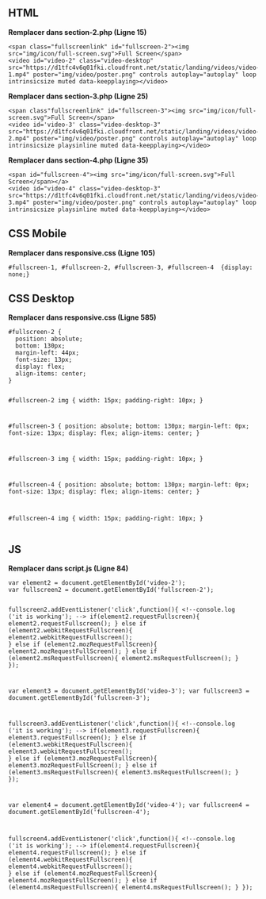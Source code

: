 <!DOCTYPE html>
<html>

<head>
  <meta charset="utf-8">
  <meta name="viewport" content="width=device-width, initial-scale=1.0">
  <title>Welcome file</title>
  <link rel="stylesheet" href="https://stackedit.io/style.css" />
</head>

<body class="stackedit">
  <div class="stackedit__html"><h2 id="html">HTML</h2>
<p><strong>Remplacer dans section-2.php (Ligne 15)</strong></p>
<pre><code>&lt;span class="fullscreenlink" id="fullscreen-2"&gt;&lt;img src="img/icon/full-screen.svg"&gt;Full Screen&lt;/span&gt;
&lt;video id="video-2" class="video-desktop" src="https://d1tfc4v6q01fki.cloudfront.net/static/landing/videos/video-1.mp4" poster="img/video/poster.png" controls autoplay="autoplay" loop intrinsicsize muted data-keepplaying&gt;&lt;/video&gt;
</code></pre>
<p><strong>Remplacer dans section-3.php (Ligne 25)</strong></p>
<pre><code>&lt;span class"fullscreenlink" id="fullscreen-3"&gt;&lt;img src="img/icon/full-screen.svg"&gt;Full Screen&lt;/span&gt;
&lt;video id='video-3' class="video-desktop-3" src="https://d1tfc4v6q01fki.cloudfront.net/static/landing/videos/video-2.mp4" poster="img/video/poster.png" controls autoplay="autoplay" loop intrinsicsize playsinline muted data-keepplaying&gt;&lt;/video&gt;
</code></pre>
<p><strong>Remplacer dans section-4.php (Ligne 35)</strong></p>
<pre><code>&lt;span id="fullscreen-4"&gt;&lt;img src="img/icon/full-screen.svg"&gt;Full Screen&lt;/span&gt;&lt;/a&gt;
&lt;video id="video-4" class="video-desktop-3" src="https://d1tfc4v6q01fki.cloudfront.net/static/landing/videos/video-3.mp4" poster="img/video/poster.png" controls autoplay="autoplay" loop intrinsicsize playsinline muted data-keepplaying&gt;&lt;/video&gt;
</code></pre>
<h2 id="css-mobile">CSS Mobile</h2>
<p><strong>Remplacer dans responsive.css (Ligne 105)</strong></p>
<pre><code>#fullscreen-1, #fullscreen-2, #fullscreen-3, #fullscreen-4  {display: none;}
</code></pre>
<h2 id="css-desktop">CSS Desktop</h2>
<p><strong>Remplacer dans responsive.css (Ligne 585)</strong></p>
<pre><code>#fullscreen-2 {
  position: absolute;
  bottom: 130px;
  margin-left: 44px;
  font-size: 13px;
  display: flex;
  align-items: center;
}

#fullscreen-2 img {
  width: 15px;
  padding-right: 10px;
}

#fullscreen-3 {
  position: absolute;
  bottom: 130px;
  margin-left: 0px;
  font-size: 13px;
  display: flex;
  align-items: center;
}

#fullscreen-3 img {
  width: 15px;
  padding-right: 10px;
}

#fullscreen-4 {
  position: absolute;
  bottom: 130px;
  margin-left: 0px;
  font-size: 13px;
  display: flex;
  align-items: center;
}

#fullscreen-4 img {
  width: 15px;
  padding-right: 10px;
}
</code></pre>
<h2 id="js">JS</h2>
<p><strong>Remplacer dans script.js (Ligne 84)</strong></p>
<pre><code>var element2 = document.getElementById('video-2');
var fullscreen2 = document.getElementById('fullscreen-2');

fullscreen2.addEventListener('click',function(){
    &lt;!--console.log ('it is working'); --&gt;
    if(element2.requestFullscreen){
        element2.requestFullscreen();
    }
    else if (element2.webkitRequestFullscreen){
        element2.webkitRequestFullscreen();
    }
    else if (element2.mozRequestFullScreen){
        element2.mozRequestFullScreen();
    }
    else if (element2.msRequestFullscreen){
        element2.msRequestFullscreen();
    }
});

var element3 = document.getElementById('video-3');
var fullscreen3 = document.getElementById('fullscreen-3');

fullscreen3.addEventListener('click',function(){
    &lt;!--console.log ('it is working'); --&gt;
    if(element3.requestFullscreen){
        element3.requestFullscreen();
    }
    else if (element3.webkitRequestFullscreen){
        element3.webkitRequestFullscreen();
    }
    else if (element3.mozRequestFullScreen){
        element3.mozRequestFullScreen();
    }
    else if (element3.msRequestFullscreen){
        element3.msRequestFullscreen();
    }
});

var element4 = document.getElementById('video-4');
var fullscreen4 = document.getElementById('fullscreen-4');

fullscreen4.addEventListener('click',function(){
    &lt;!--console.log ('it is working'); --&gt;
    if(element4.requestFullscreen){
        element4.requestFullscreen();
    }
    else if (element4.webkitRequestFullscreen){
        element4.webkitRequestFullscreen();
    }
    else if (element4.mozRequestFullScreen){
        element4.mozRequestFullScreen();
    }
    else if (element4.msRequestFullscreen){
        element4.msRequestFullscreen();
    }
});
</code></pre>
</div>
</body>

</html>
